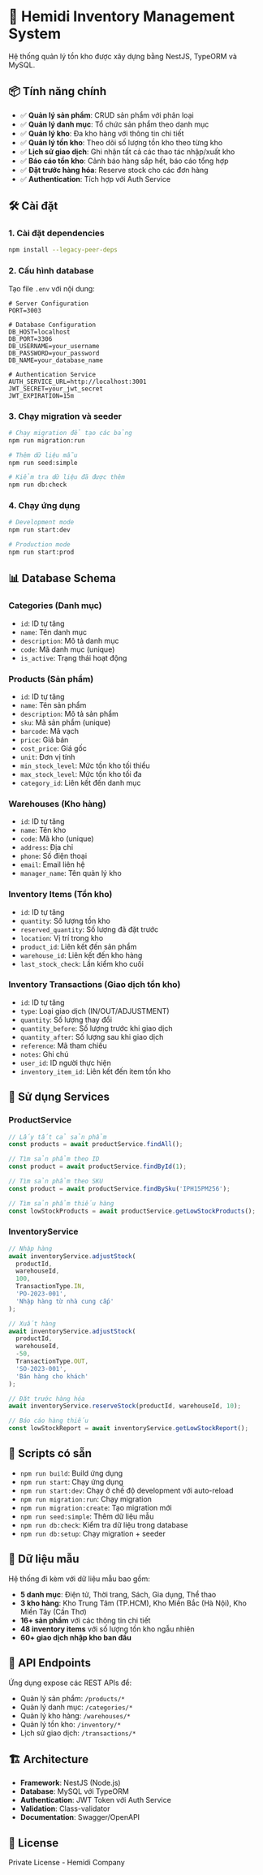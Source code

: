 # 🏪 Hemidi Inventory Management System

Hệ thống quản lý tồn kho được xây dựng bằng NestJS, TypeORM và MySQL.

## 📦 Tính năng chính

- ✅ **Quản lý sản phẩm**: CRUD sản phẩm với phân loại
- ✅ **Quản lý danh mục**: Tổ chức sản phẩm theo danh mục
- ✅ **Quản lý kho**: Đa kho hàng với thông tin chi tiết
- ✅ **Quản lý tồn kho**: Theo dõi số lượng tồn kho theo từng kho
- ✅ **Lịch sử giao dịch**: Ghi nhận tất cả các thao tác nhập/xuất kho
- ✅ **Báo cáo tồn kho**: Cảnh báo hàng sắp hết, báo cáo tổng hợp
- ✅ **Đặt trước hàng hóa**: Reserve stock cho các đơn hàng
- ✅ **Authentication**: Tích hợp với Auth Service

## 🛠 Cài đặt

### 1. Cài đặt dependencies
```bash
npm install --legacy-peer-deps
```

### 2. Cấu hình database
Tạo file `.env` với nội dung:
```env
# Server Configuration
PORT=3003

# Database Configuration  
DB_HOST=localhost
DB_PORT=3306
DB_USERNAME=your_username
DB_PASSWORD=your_password
DB_NAME=your_database_name

# Authentication Service
AUTH_SERVICE_URL=http://localhost:3001
JWT_SECRET=your_jwt_secret
JWT_EXPIRATION=15m
```

### 3. Chạy migration và seeder
```bash
# Chạy migration để tạo các bảng
npm run migration:run

# Thêm dữ liệu mẫu
npm run seed:simple

# Kiểm tra dữ liệu đã được thêm
npm run db:check
```

### 4. Chạy ứng dụng
```bash
# Development mode
npm run start:dev

# Production mode  
npm run start:prod
```

## 📊 Database Schema

### Categories (Danh mục)
- `id`: ID tự tăng
- `name`: Tên danh mục
- `description`: Mô tả danh mục
- `code`: Mã danh mục (unique)
- `is_active`: Trạng thái hoạt động

### Products (Sản phẩm)
- `id`: ID tự tăng
- `name`: Tên sản phẩm
- `description`: Mô tả sản phẩm
- `sku`: Mã sản phẩm (unique)
- `barcode`: Mã vạch
- `price`: Giá bán
- `cost_price`: Giá gốc
- `unit`: Đơn vị tính
- `min_stock_level`: Mức tồn kho tối thiểu
- `max_stock_level`: Mức tồn kho tối đa
- `category_id`: Liên kết đến danh mục

### Warehouses (Kho hàng)
- `id`: ID tự tăng
- `name`: Tên kho
- `code`: Mã kho (unique)
- `address`: Địa chỉ
- `phone`: Số điện thoại
- `email`: Email liên hệ
- `manager_name`: Tên quản lý kho

### Inventory Items (Tồn kho)
- `id`: ID tự tăng
- `quantity`: Số lượng tồn kho
- `reserved_quantity`: Số lượng đã đặt trước
- `location`: Vị trí trong kho
- `product_id`: Liên kết đến sản phẩm
- `warehouse_id`: Liên kết đến kho hàng
- `last_stock_check`: Lần kiểm kho cuối

### Inventory Transactions (Giao dịch tồn kho)
- `id`: ID tự tăng
- `type`: Loại giao dịch (IN/OUT/ADJUSTMENT)
- `quantity`: Số lượng thay đổi
- `quantity_before`: Số lượng trước khi giao dịch
- `quantity_after`: Số lượng sau khi giao dịch
- `reference`: Mã tham chiếu
- `notes`: Ghi chú
- `user_id`: ID người thực hiện
- `inventory_item_id`: Liên kết đến item tồn kho

## 🚀 Sử dụng Services

### ProductService
```typescript
// Lấy tất cả sản phẩm
const products = await productService.findAll();

// Tìm sản phẩm theo ID
const product = await productService.findById(1);

// Tìm sản phẩm theo SKU
const product = await productService.findBySku('IPH15PM256');

// Tìm sản phẩm thiếu hàng
const lowStockProducts = await productService.getLowStockProducts();
```

### InventoryService
```typescript
// Nhập hàng
await inventoryService.adjustStock(
  productId, 
  warehouseId, 
  100, 
  TransactionType.IN,
  'PO-2023-001',
  'Nhập hàng từ nhà cung cấp'
);

// Xuất hàng
await inventoryService.adjustStock(
  productId, 
  warehouseId, 
  -50, 
  TransactionType.OUT,
  'SO-2023-001',
  'Bán hàng cho khách'
);

// Đặt trước hàng hóa
await inventoryService.reserveStock(productId, warehouseId, 10);

// Báo cáo hàng thiếu
const lowStockReport = await inventoryService.getLowStockReport();
```

## 📝 Scripts có sẵn

- `npm run build`: Build ứng dụng
- `npm run start`: Chạy ứng dụng
- `npm run start:dev`: Chạy ở chế độ development với auto-reload
- `npm run migration:run`: Chạy migration
- `npm run migration:create`: Tạo migration mới
- `npm run seed:simple`: Thêm dữ liệu mẫu
- `npm run db:check`: Kiểm tra dữ liệu trong database
- `npm run db:setup`: Chạy migration + seeder

## 🎯 Dữ liệu mẫu

Hệ thống đi kèm với dữ liệu mẫu bao gồm:
- **5 danh mục**: Điện tử, Thời trang, Sách, Gia dụng, Thể thao
- **3 kho hàng**: Kho Trung Tâm (TP.HCM), Kho Miền Bắc (Hà Nội), Kho Miền Tây (Cần Thơ)
- **16+ sản phẩm** với các thông tin chi tiết
- **48 inventory items** với số lượng tồn kho ngẫu nhiên
- **60+ giao dịch nhập kho ban đầu**

## 🔧 API Endpoints

Ứng dụng expose các REST APIs để:
- Quản lý sản phẩm: `/products/*`
- Quản lý danh mục: `/categories/*`  
- Quản lý kho hàng: `/warehouses/*`
- Quản lý tồn kho: `/inventory/*`
- Lịch sử giao dịch: `/transactions/*`

## 🏗 Architecture

- **Framework**: NestJS (Node.js)
- **Database**: MySQL với TypeORM
- **Authentication**: JWT Token với Auth Service
- **Validation**: Class-validator
- **Documentation**: Swagger/OpenAPI

## 📄 License

Private License - Hemidi Company
